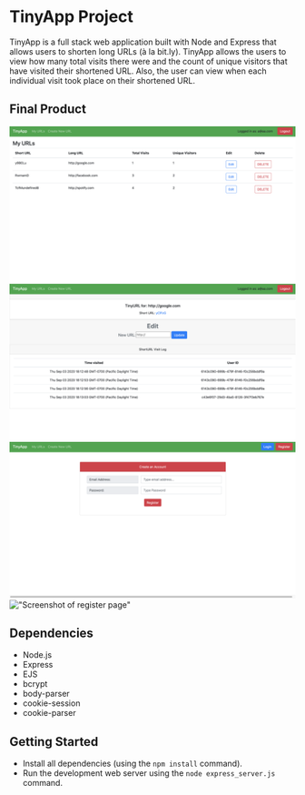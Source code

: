# TinyApp Project

TinyApp is a full stack web application built with Node and Express that allows users to shorten long URLs (à la bit.ly). 
TinyApp allows the users to view how many total visits there were and the count of unique visitors that have visited their shortened URL. Also, the user can view when each individual visit took place on their shortened URL.

## Final Product

!["Screenshot of URLs page"](https://github.com/KLSeung/tinyapp/blob/master/docs/urls.png)
!["Screenshot of URL edit page"](https://github.com/KLSeung/tinyapp/blob/master/docs/url_show.png)
!["Screenshot of register page"](https://github.com/KLSeung/tinyapp/blob/master/docs/url_register.png)
!["Screenshot of register page"](https://github.com/KLSeung/tinyapp/blob/master/docs/url_login.png)


## Dependencies

- Node.js
- Express
- EJS
- bcrypt
- body-parser
- cookie-session
- cookie-parser

## Getting Started

- Install all dependencies (using the `npm install` command).
- Run the development web server using the `node express_server.js` command.